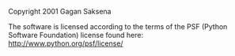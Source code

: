 Copyright 2001 Gagan Saksena

The software is licensed according to the terms of the PSF (Python Software Foundation) license found here: http://www.python.org/psf/license/
